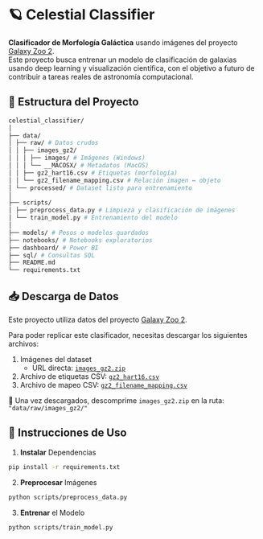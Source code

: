 # 🪐 Celestial Classifier

**Clasificador de Morfología Galáctica** usando imágenes del proyecto [Galaxy Zoo 2](https://data.galaxyzoo.org/). <br>
Este proyecto busca entrenar un modelo de clasificación de galaxias usando deep learning y visualización científica, con el objetivo a futuro de contribuir a tareas reales de astronomía computacional.


## 📁 Estructura del Proyecto
```bash
celestial_classifier/
│
├── data/
│ ├── raw/ # Datos crudos
│ │ ├── images_gz2/
│ │ │ ├── images/ # Imágenes (Windows)
│ │ │ └── __MACOSX/ # Metadatos (MacOS)
│ │ ├── gz2_hart16.csv # Etiquetas (morfología)
│ │ └── gz2_filename_mapping.csv # Relación imagen ↔ objeto
│ └── processed/ # Dataset listo para entrenamiento
│
├── scripts/
│ ├── preprocess_data.py # Limpieza y clasificación de imágenes
│ └── train_model.py # Entrenamiento del modelo
│
├── models/ # Pesos o modelos guardados
├── notebooks/ # Notebooks exploratorios
├── dashboard/ # Power BI
├── sql/ # Consultas SQL
├── README.md
└── requirements.txt
```

## 📥 Descarga de Datos
Este proyecto utiliza datos del proyecto [Galaxy Zoo 2](https://data.galaxyzoo.org/).

Para poder replicar este clasificador, necesitas descargar los siguientes archivos:

1. Imágenes del dataset
   - URL directa: [`images_gz2.zip`](https://www.kaggle.com/datasets/jaimetrickz/galaxy-zoo-2-images?resource=download&select=images_gz2)
2. Archivo de etiquetas CSV: [`gz2_hart16.csv`](https://static.zooniverse.org/data.galaxyzoo.org/#section-8)
3. Archivo de mapeo CSV: [`gz2_filename_mapping.csv`](https://www.kaggle.com/datasets/jaimetrickz/galaxy-zoo-2-images?resource=download&select=gz2_filename_mapping.csv)

📁 Una vez descargados, descomprime `images_gz2.zip` en la ruta:
```"data/raw/images_gz2/"```

## 🚀 Instrucciones de Uso
1. **Instalar** Dependencias
```bash
pip install -r requirements.txt
```
2. **Preprocesar** Imágenes
```bash
python scripts/preprocess_data.py
```
3. **Entrenar** el Modelo
```bash
python scripts/train_model.py
```
